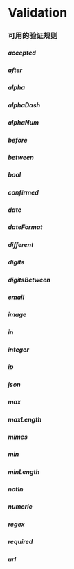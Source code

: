 # Validation

### 可用的验证规则
##### accepted
##### after
##### alpha
##### alphaDash
##### alphaNum
##### before
##### between
##### bool
##### confirmed
##### date
##### dateFormat
##### different
##### digits
##### digitsBetween
##### email
##### image
##### in
##### integer
##### ip
##### json
##### max
##### maxLength
##### mimes
##### min
##### minLength
##### notIn
##### numeric
##### regex
##### required
##### url